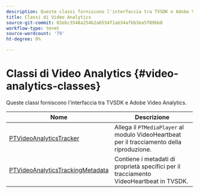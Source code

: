 ```yaml
---
description: Queste classi forniscono l'interfaccia tra TVSDK e Adobe Video Analytics.
title: Classi di Video Analytics
source-git-commit: 02ebc3548a254b2a6554f1ab34afbb3ea5f09bb8
workflow-type: tm+mt
source-wordcount: '79'
ht-degree: 0%

---
```


# Classi di Video Analytics {#video-analytics-classes}

Queste classi forniscono l&#39;interfaccia tra TVSDK e Adobe Video Analytics.

| **Nome** | **Descrizione** |
|---|---|
| [PTVideoAnalyticsTracker](https://help.adobe.com/en_US/primetime/api/psdk/vhl_tvsdk_ios/Classes/PTVideoAnalyticsTracker.html) | Allega il `PTMediaPlayer` al modulo VideoHeartbeat per il tracciamento della riproduzione. |
| [PTVideoAnalyticsTrackingMetadata](https://help.adobe.com/en_US/primetime/api/psdk/vhl_tvsdk_ios/Classes/PTVideoAnalyticsTrackingMetadata.html) | Contiene i metadati di proprietà specifici per il tracciamento VideoHeartbeat in TVSDK. |
